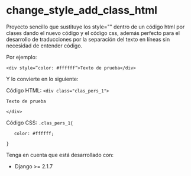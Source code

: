 change_style_add_class_html
==================

Proyecto sencillo que sustituye los style="" dentro de un código html por clases dando el nuevo código y el código css, además perfecto para el desarrollo de traducciones por la separación del texto en líneas sin necesidad de entender código.

Por ejemplo:

``<div style=”color: #ffffff”>Texto de prueba</div>``


Y lo convierte en lo siguiente:

Código HTML:
``<div class="clas_pers_1">``

``Texto de prueba``

``</div>``

Código CSS:
``.clas_pers_1{``

``    color: #ffffff; ``

``}``


Tenga en cuenta que está desarrollado con:
- Django >= 2.1.7


